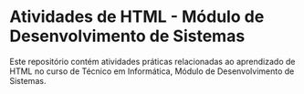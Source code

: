 # Atividades de HTML - Módulo de Desenvolvimento de Sistemas

Este repositório contém atividades práticas relacionadas ao aprendizado de HTML no curso de Técnico em Informática, Módulo de Desenvolvimento de Sistemas.

